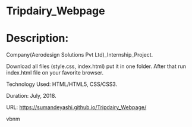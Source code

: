 # Tripdairy_Webpage
# Description:

Company(Aerodesign Solutions Pvt Ltd)_Internship_Project.

Download all files (style.css, index.html) put it in one folder.
After that run index.html file on your favorite browser. 

Technology Used: HTML/HTML5, CSS/CSS3. 

Duration: July, 2018.

URL: https://sumandeyashi.github.io/Tripdairy_Webpage/


vbnm
